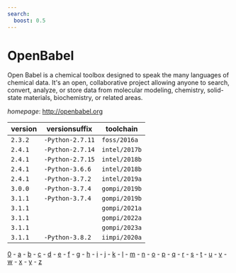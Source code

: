 ```yaml
---
search:
  boost: 0.5
---
```

# OpenBabel

Open Babel is a chemical toolbox designed to speak the many  languages of chemical data. It's an open, collaborative project allowing anyone  to search, convert, analyze, or store data from molecular modeling, chemistry,  solid-state materials, biochemistry, or related areas.

*homepage*: <http://openbabel.org>

version | versionsuffix | toolchain
--------|---------------|----------
``2.3.2`` | ``-Python-2.7.11`` | ``foss/2016a``
``2.4.1`` | ``-Python-2.7.14`` | ``intel/2017b``
``2.4.1`` | ``-Python-2.7.15`` | ``intel/2018b``
``2.4.1`` | ``-Python-3.6.6`` | ``intel/2018b``
``2.4.1`` | ``-Python-3.7.2`` | ``intel/2019a``
``3.0.0`` | ``-Python-3.7.4`` | ``gompi/2019b``
``3.1.1`` | ``-Python-3.7.4`` | ``gompi/2019b``
``3.1.1`` |  | ``gompi/2021a``
``3.1.1`` |  | ``gompi/2022a``
``3.1.1`` |  | ``gompi/2023a``
``3.1.1`` | ``-Python-3.8.2`` | ``iimpi/2020a``

[0](../0/index.md) - [a](../a/index.md) - [b](../b/index.md) - [c](../c/index.md) - [d](../d/index.md) - [e](../e/index.md) - [f](../f/index.md) - [g](../g/index.md) - [h](../h/index.md) - [i](../i/index.md) - [j](../j/index.md) - [k](../k/index.md) - [l](../l/index.md) - [m](../m/index.md) - [n](../n/index.md) - [o](../o/index.md) - [p](../p/index.md) - [q](../q/index.md) - [r](../r/index.md) - [s](../s/index.md) - [t](../t/index.md) - [u](../u/index.md) - [v](../v/index.md) - [w](../w/index.md) - [x](../x/index.md) - [y](../y/index.md) - [z](../z/index.md)

